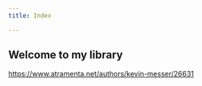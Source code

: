 ```yaml
---
title: Index

---
```

## Welcome to my library

https://www.atramenta.net/authors/kevin-messer/26631